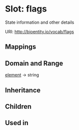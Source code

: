 # Slot: flags


State information and other details

URI: http://bioentity.io/vocab/flags
## Mappings

## Domain and Range

[element](Element.md) -> string
## Inheritance

## Children

## Used in

